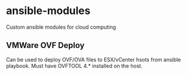 # ansible-modules
Custom ansible modules for cloud computing

## VMWare OVF Deploy
Can be used to deploy OVF/OVA files to ESX/vCenter hsots from ansible playbook. Must have OVFTOOL 4.* installed on the host.
